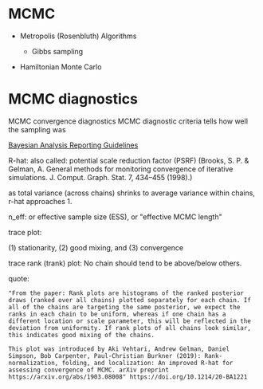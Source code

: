 # MCMC

- Metropolis (Rosenbluth) Algorithms
    - Gibbs sampling

- Hamiltonian Monte Carlo



# MCMC diagnostics

MCMC convergence diagnostics
MCMC diagnostic criteria tells how well the sampling was

[Bayesian Analysis Reporting Guidelines](/references/Bayesian%20Analysis%20Reporting%20Guidelines.pdf)

R-hat:
also called: potential scale reduction factor (PSRF) (Brooks, S. P. & Gelman, A. General methods for monitoring convergence of iterative simulations. J. Comput. Graph. Stat. 7, 434–455 (1998).)

as total variance (across chains) shrinks to average variance within chains, r-hat approaches 1.

n_eff:
or effective sample size (ESS), or "effective MCMC length"



trace plot:

(1) stationarity, (2) good mixing, and (3) convergence


trace rank (trank) plot:
No chain should tend to be above/below others.


quote:

    "From the paper: Rank plots are histograms of the ranked posterior draws (ranked over all chains) plotted separately for each chain. If all of the chains are targeting the same posterior, we expect the ranks in each chain to be uniform, whereas if one chain has a different location or scale parameter, this will be reflected in the deviation from uniformity. If rank plots of all chains look similar, this indicates good mixing of the chains.

    This plot was introduced by Aki Vehtari, Andrew Gelman, Daniel Simpson, Bob Carpenter, Paul-Christian Burkner (2019): Rank-normalization, folding, and localization: An improved R-hat for assessing convergence of MCMC. arXiv preprint https://arxiv.org/abs/1903.08008" https://doi.org/10.1214/20-BA1221
